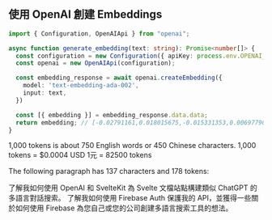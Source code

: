 ## <carbon-3d-print-mesh /> 使用 OpenAI 創建 Embeddings <!-- Create embeddings using OpenAI -->

```ts {all|13}
import { Configuration, OpenAIApi } from "openai";

async function generate_embedding(text: string): Promise<number[]> {
  const configuration = new Configuration({ apiKey: process.env.OPENAI_API_KEY });
  const openai = new OpenAIApi(configuration);

  const embedding_response = await openai.createEmbedding({
    model: 'text-embedding-ada-002',
    input: text,
  })

  const [{ embedding }] = embedding_response.data.data;
  return embedding; // [-0.02791161,0.018015675,-0.015331353,0.0069779027,0.00460408,0.018162578,-0.013808901, ...]
}
```
1,000 tokens is about 750 English words or 450 Chinese characters.
1,000 tokens = $0.0004 USD
1元 = 82500 tokens

The following paragraph has 137 characters and 178 tokens:

了解我如何使用 OpenAI 和 SvelteKit 為 Svelte 文檔站點構建類似 ChatGPT 的多語言對話搜索。
了解我如何使用 Firebase Auth 保護我的 API，並獲得一些關於如何使用 Firebase 為您自己或您的公司創建多語言搜索工具的想法。

<!-- Could just pull this link into an iframe https://platform.openai.com/tokenizer -->